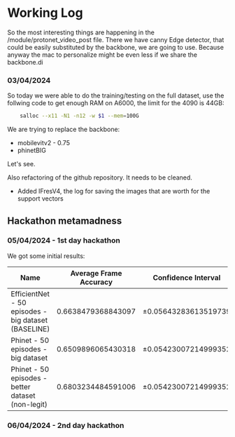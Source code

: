 # Working Log

So the most interesting things are happening in the /module/protonet_video_post file. There we have canny Edge detector, that could be easily substituted by the backbone, we are going to use. Because anyway the mac to personalize might be even less if we share the backbone.di

### 03/04/2024
So today we were able to do the training/testing on the full dataset, use the follwing code to get enough RAM on A6000, the limit for the 4090 is 44GB:

```bash 
    salloc --x11 -N1 -n12 -w $1 --mem=100G
```

We are trying to replace the backbone:
- mobilevitv2 - 0.75
- phinetBIG 

Let's see. 

Also refactoring of the github repository. It needs to be cleaned.

- Added IFresV4, the log for saving the images that are worth for the support vectors

## Hackathon metamadness

### 05/04/2024 - 1st day hackathon

We got some initial results:

| Name                     |  Average Frame Accuracy  | Confidence Interval   |
|--------------------------|--------------------------|-----------------------|
| EfficientNet - 50 episodes - big dataset (BASELINE)   | 0.6638479368843097       | ±0.05643283613519739   |
| Phinet - 50 episodes - big dataset   | 0.6509896065430318      |  ±0.05423007214999352 |
| Phinet - 50 episodes - better dataset (non-legit)  | 0.6803234484591006      |  ±0.05423007214999352 |


### 06/04/2024 - 2nd day hackathon
